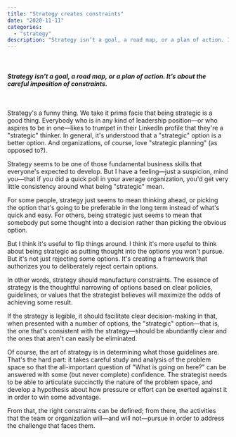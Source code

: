 ```yaml
---
title: "Strategy creates constraints"
date: "2020-11-11"
categories:
  - "strategy"
description: "Strategy isn’t a goal, a road map, or a plan of action. It’s about the careful imposition of constraints."
---
```


 

#### _Strategy isn’t a goal, a road map, or a plan of action. It’s about the careful imposition of constraints._

 

Strategy's a funny thing. We take it prima facie that being strategic is a good thing. Everybody who is in any kind of leadership position—or who aspires to be in one—likes to trumpet in their LinkedIn profile that they're a "strategic" thinker. In general, it's understood that a "strategic" option is a better option. And organizations, of course, love "strategic planning" (as opposed to?).

Strategy seems to be one of those fundamental business skills that everyone's expected to develop. But I have a feeling—just a suspicion, mind you—that if you did a quick poll in your average organization, you'd get very little consistency around what being "strategic" mean.

For some people, strategy just seems to mean thinking ahead, or picking the option that's going to be preferable in the long term instead of what's quick and easy. For others, being strategic just seems to mean that somebody put some thought into a decision rather than picking the obvious option.

But I think it's useful to flip things around. I think it's more useful to think about being strategic as putting thought into the options you won't pursue. But it's not just rejecting some options. It's creating a framework that authorizes you to deliberately reject certain options.

In other words, strategy should manufacture constraints. The essence of strategy is the thoughtful narrowing of options based on clear policies, guidelines, or values that the strategist believes will maximize the odds of achieving some result.

If the strategy is legible, it should facilitate clear decision-making in that, when presented with a number of options, the "strategic" option—that is, the one that's consistent with the strategy—should be abundantly clear and the ones that aren't can easily be eliminated.

Of course, the art of strategy is in determining what those guidelines are. That's the hard part: it takes careful study and analysis of the problem space so that the all-important question of "What is going on here?" can be answered with some (but never complete) confidence. The strategist needs to be able to articulate succinctly the nature of the problem space, and develop a hypothesis about how pressure or effort can be exerted against it in order to win some advantage.

From that, the right constraints can be defined; from there, the activities that the team or organization will—and will not—pursue in order to address the challenge that faces them.
